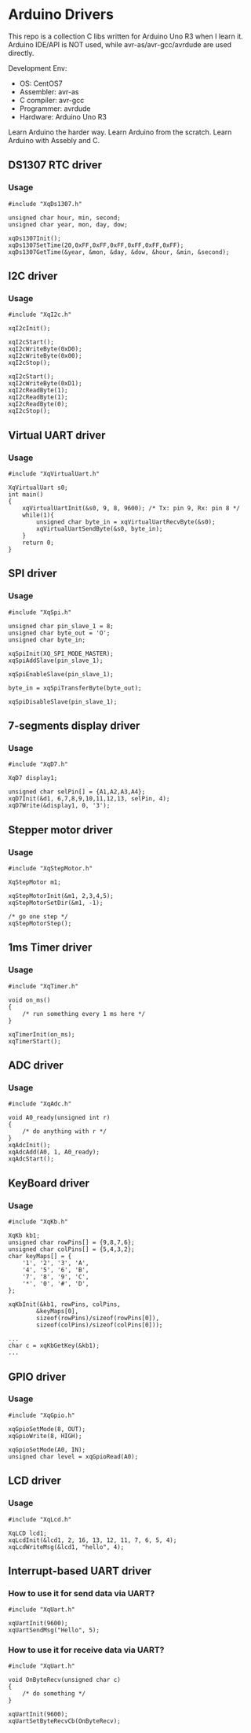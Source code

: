 # Arduino Drivers

This repo is a collection C libs written for Arduino Uno R3 when I learn it.
Arduino IDE/API is NOT used, while avr-as/avr-gcc/avrdude are used directly.

Development Env:

* OS: CentOS7
* Assembler: avr-as
* C compiler: avr-gcc
* Programmer: avrdude
* Hardware: Arduino Uno R3

Learn Arduino the harder way.
Learn Arduino from the scratch.
Learn Arduino with Assebly and C.

## DS1307 RTC driver
### Usage
	#include "XqDs1307.h"
	
	unsigned char hour, min, second;
	unsigned char year, mon, day, dow;
	
	xqDs1307Init();
	xqDs1307SetTime(20,0xFF,0xFF,0xFF,0xFF,0xFF,0xFF);
	xqDs1307GetTime(&year, &mon, &day, &dow, &hour, &min, &second);


## I2C driver
### Usage
	#include "XqI2c.h"
	
	xqI2cInit();

	xqI2cStart();
	xqI2cWriteByte(0xD0);
	xqI2cWriteByte(0x00);
	xqI2cStop();
	
	xqI2cStart();
	xqI2cWriteByte(0xD1);
	xqI2cReadByte(1);
	xqI2cReadByte(1);
	xqI2cReadByte(0);
	xqI2cStop();

## Virtual UART driver
### Usage
	#include "XqVirtualUart.h"	

	XqVirtualUart s0;
	int main()
	{
		xqVirtualUartInit(&s0, 9, 8, 9600); /* Tx: pin 9, Rx: pin 8 */
		while(1){
			unsigned char byte_in = xqVirtualUartRecvByte(&s0);
			xqVirtualUartSendByte(&s0, byte_in);
		}
		return 0;
	}

## SPI driver
### Usage
	#include "XqSpi.h"
	
	unsigned char pin_slave_1 = 8;
	unsigned char byte_out = 'O';
	unsigned char byte_in;	
	
	xqSpiInit(XQ_SPI_MODE_MASTER);
	xqSpiAddSlave(pin_slave_1);
	
	xqSpiEnableSlave(pin_slave_1);
	
	byte_in = xqSpiTransferByte(byte_out);
	
	xqSpiDisableSlave(pin_slave_1);

## 7-segments display driver
### Usage
	#include "XqD7.h"
	
	XqD7 display1;
	
	unsigned char selPin[] = {A1,A2,A3,A4};
	xqD7Init(&d1, 6,7,8,9,10,11,12,13, selPin, 4);
	xqD7Write(&display1, 0, '3');

## Stepper motor driver
### Usage

	#include "XqStepMotor.h"
	
	XqStepMotor m1;
	
	xqStepMotorInit(&m1, 2,3,4,5);
	xqStepMotorSetDir(&m1, -1);

	/* go one step */
	xqStepMotorStep();
	

## 1ms Timer driver
### Usage
	#include "XqTimer.h"
	
	void on_ms()
	{
		/* run something every 1 ms here */
	}
	
	xqTimerInit(on_ms);	
	xqTimerStart();
	
## ADC driver
### Usage
	#include "XqAdc.h"
	
	void A0_ready(unsigned int r)
	{
		/* do anything with r */
	}
	xqAdcInit();
	xqAdcAdd(A0, 1, A0_ready); 
	xqAdcStart();

## KeyBoard driver
### Usage
	#include "XqKb.h"
	
	XqKb kb1;
	unsigned char rowPins[] = {9,8,7,6};
	unsigned char colPins[] = {5,4,3,2};
	char keyMaps[] = {
		'1', '2', '3', 'A', 
		'4', '5', '6', 'B',
		'7', '8', '9', 'C',
		'*', '0', '#', 'D',
	};

	xqKbInit(&kb1, rowPins, colPins, 
			&keyMaps[0], 
			sizeof(rowPins)/sizeof(rowPins[0]),
			sizeof(colPins)/sizeof(colPins[0]));

	...
	char c = xqKbGetKey(&kb1);
	...

## GPIO driver
### Usage
	#include "XqGpio.h"
	
	xqGpioSetMode(8, OUT);
	xqGpioWrite(8, HIGH);

	xqGpioSetMode(A0, IN);
	unsigned char level = xqGpioRead(A0);

## LCD driver
### Usage
	#include "XqLcd.h"	 
	
	XqLCD lcd1;
	xqLcdInit(&lcd1, 2, 16, 13, 12, 11, 7, 6, 5, 4);
	xqLcdWriteMsg(&lcd1, "hello", 4);

## Interrupt-based UART driver
### How to use it for send data via UART?

	#include "XqUart.h"
	
	xqUartInit(9600);
	xqUartSendMsg("Hello", 5);
  
### How to use it for receive data via UART?

	#include "XqUart.h"
	
	void OnByteRecv(unsigned char c)
	{
		/* do something */
	}
	
	xqUartInit(9600);
	xqUartSetByteRecvCb(OnByteRecv);
	
